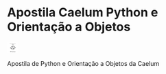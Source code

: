 # Apostila Caelum Python e Orientação a Objetos

<img src="https://github.com/natobpia/caelumpython/blob/master/Apostla.png" style="height: 25px; width: 25px;">

Apostila de Python e Orientação a Objetos da Caelum
